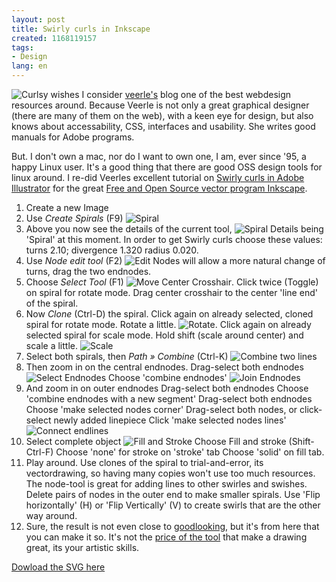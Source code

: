 ```yaml
---
layout: post
title: Swirly curls in Inkscape
created: 1168119157
tags:
- Design
lang: en
---
```

![Curlsy wishes](http://webschuur.com/sites/webschuur.com/files/13_result.png) I consider [veerle's](http://veerle.duoh.com/) blog one of the best webdesign resources around. Because Veerle is not only a great graphical designer (there are many of them on the web), with a keen eye for design, but also knows about accessability, CSS, interfaces and usability. She writes good manuals for Adobe programs.

But. I don't own a mac, nor do I want to own one, I am, ever since '95, a happy Linux user. It's a good thing that there are good OSS design tools for linux around. I re-did Veerles excellent tutorial on [Swirly curls in Adobe Illustrator](http://veerle.duoh.com/blog/comments/swirly_curls_in_adobe_illustrator/) for the great [Free and Open Source vector program Inkscape](http://www.inkscape.org/).

1. Create a new Image
1. Use _Create Spirals_ (F9) 
![Spiral](http://webschuur.com/sites/webschuur.com/files/01_choose_spiral__.png)
1. Above you now see the details of the current tool, ![Spiral Details](http://webschuur.com/sites/webschuur.com/files/02_choose_spiral.png) being 'Spiral' at this moment. In order to get Swirly curls choose these values: turns 2.10; divergence 1.320 radius 0.020.
1. Use _Node edit tool_ (F2) ![Edit Nodes](http://webschuur.com/sites/webschuur.com/files/03_node_edit.png) will allow a more natural change of turns, drag the two endnodes. 
1. Choose _Select Tool_ (F1) ![Move Center Crosshair](http://webschuur.com/sites/webschuur.com/files/04_move_crosshair.png). Click twice (Toggle) on spiral for rotate mode. Drag center crosshair to the center 'line end' of the spiral.
1. Now _Clone_ (Ctrl-D) the spiral. Click again on already selected, cloned spiral for rotate mode.  Rotate a little. ![Rotate](http://webschuur.com/sites/webschuur.com/files/05_rotate_duplicate.png). Click again on already selected  spiral for scale mode. Hold shift (scale around center) and scale a little. ![Scale](http://webschuur.com/sites/webschuur.com/files/06_scale_duplicate.png)
1. Select both spirals, then  _Path » Combine_ (Ctrl-K) ![Combine two lines](http://webschuur.com/sites/webschuur.com/files/08_combined.png)
1. Then zoom in on the central endnodes. Drag-select both endnodes 
![Select Endnodes](http://webschuur.com/sites/webschuur.com/files/09_select_endnodes.png)
Choose 'combine endnodes' ![Join Endnodes](http://webschuur.com/sites/webschuur.com/files/10_join_endnodes.png)
1. And zoom in on outer endnodes
  Drag-select both endnodes
  Choose 'combine endnodes with a new segment'
  Drag-select both endnodes 
  Choose 'make selected nodes corner'
  Drag-select both nodes, or click-select newly added linepiece
  Click 'make selected nodes lines' ![Connect endlines](http://webschuur.com/sites/webschuur.com/files/11_join_other_endnodes.png)
1. Select complete object ![Fill and Stroke](http://webschuur.com/sites/webschuur.com/files/13_fill_and_stroke.png)
  Choose Fill and stroke (Shift-Ctrl-F)
  Choose 'none' for stroke on 'stroke' tab
  Choose 'solid' on fill tab.
1. Play around. Use clones of the spiral to trial-and-error, its vectordrawing, so having many copies won't use too much resources. The node-tool is great for adding lines to other swirles and swishes. Delete pairs of nodes in the outer end to make smaller spirals. Use 'Flip horizontally' (H) or 'Flip Vertically' (V) to create swirls that are the other way around.
1. Sure, the result is not even close to [goodlooking](http://veerle.duoh.com/artveerle/comments/xmas_2006_desktop/), but it's from here that you can make it so. It's not the [price of the tool](http://froogle.google.com/froogle?q=Adobe+Illustrator&btnG=Search+Froogle) that make a drawing great, its your artistic skills.


[Dowload the SVG here](http://webschuur.com/sites/webschuur.com/files/swirls_0.svg)
